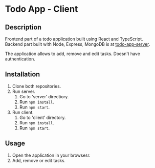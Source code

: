 # Todo App - Client

## Description

Frontend part of a todo application built using React and TypeScript.
Backend part built with Node, Express, MongoDB is at [todo-app-server](https://github.com/rafalxczajkowski/todo-app-server).

The application allows to add, remove and edit tasks. Doesn't have authentication.

## Installation

1. Clone both repositories.
2. Run server.
   1. Go to 'server' directiory.
   2. Run `npm install`.
   3. Run `npm start`.
3. Run client.
   1. Go to 'client' directory.
   2. Run `npm install`.
   3. Run `npm start`.

## Usage

1. Open the application in your browsesr.
2. Add, remove or edit tasks.
